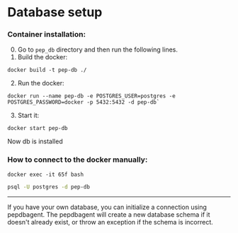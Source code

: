 # Database setup

### Container installation: 

0) Go to `pep_db`  directory and then run the following lines. <br />
1) Build the docker: 
```
docker build -t pep-db ./
``` 
2) Run the docker:
```
docker run --name pep-db -e POSTGRES_USER=postgres -e POSTGRES_PASSWORD=docker -p 5432:5432 -d pep-db` 
```

3) Start it:
```
docker start pep-db
```

Now db is installed

### How to connect to the docker manually:
```
docker exec -it 65f bash
```

```bash
psql -U postgres -d pep-db
```


---
If you have your own database, you can initialize a connection using pepdbagent. 
The pepdbagent will create a new database schema if it doesn't already exist, or throw an exception if the schema is incorrect.